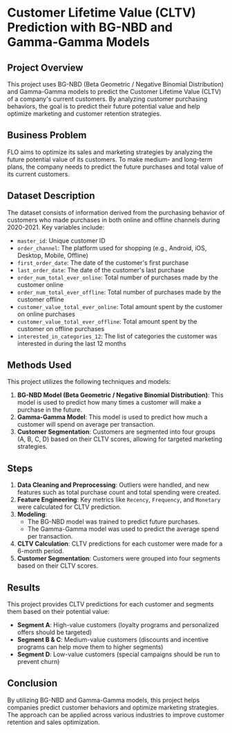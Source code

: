 # Customer Lifetime Value (CLTV) Prediction with BG-NBD and Gamma-Gamma Models

## Project Overview
This project uses BG-NBD (Beta Geometric / Negative Binomial Distribution) and Gamma-Gamma models to predict the Customer Lifetime Value (CLTV) of a company's current customers. By analyzing customer purchasing behaviors, the goal is to predict their future potential value and help optimize marketing and customer retention strategies.

## Business Problem
FLO aims to optimize its sales and marketing strategies by analyzing the future potential value of its customers. To make medium- and long-term plans, the company needs to predict the future purchases and total value of its current customers.

## Dataset Description
The dataset consists of information derived from the purchasing behavior of customers who made purchases in both online and offline channels during 2020-2021. Key variables include:
- `master_id`: Unique customer ID
- `order_channel`: The platform used for shopping (e.g., Android, iOS, Desktop, Mobile, Offline)
- `first_order_date`: The date of the customer's first purchase
- `last_order_date`: The date of the customer's last purchase
- `order_num_total_ever_online`: Total number of purchases made by the customer online
- `order_num_total_ever_offline`: Total number of purchases made by the customer offline
- `customer_value_total_ever_online`: Total amount spent by the customer on online purchases
- `customer_value_total_ever_offline`: Total amount spent by the customer on offline purchases
- `interested_in_categories_12`: The list of categories the customer was interested in during the last 12 months

## Methods Used
This project utilizes the following techniques and models:
1. **BG-NBD Model (Beta Geometric / Negative Binomial Distribution)**: This model is used to predict how many times a customer will make a purchase in the future.
2. **Gamma-Gamma Model**: This model is used to predict how much a customer will spend on average per transaction.
3. **Customer Segmentation**: Customers are segmented into four groups (A, B, C, D) based on their CLTV scores, allowing for targeted marketing strategies.

## Steps
1. **Data Cleaning and Preprocessing**: Outliers were handled, and new features such as total purchase count and total spending were created.
2. **Feature Engineering**: Key metrics like `Recency`, `Frequency`, and `Monetary` were calculated for CLTV prediction.
3. **Modeling**:
   - The BG-NBD model was trained to predict future purchases.
   - The Gamma-Gamma model was used to predict the average spend per transaction.
4. **CLTV Calculation**: CLTV predictions for each customer were made for a 6-month period.
5. **Customer Segmentation**: Customers were grouped into four segments based on their CLTV scores.

## Results
This project provides CLTV predictions for each customer and segments them based on their potential value:

- **Segment A**: High-value customers (loyalty programs and personalized offers should be targeted)
- **Segment B & C**: Medium-value customers (discounts and incentive programs can help move them to higher segments)
- **Segment D**: Low-value customers (special campaigns should be run to prevent churn)

## Conclusion
By utilizing BG-NBD and Gamma-Gamma models, this project helps companies predict customer behaviors and optimize marketing strategies. The approach can be applied across various industries to improve customer retention and sales optimization.
